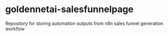 # goldennetai-salesfunnelpage
Repository for storing automation outputs from n8n sales funnel generation workflow
